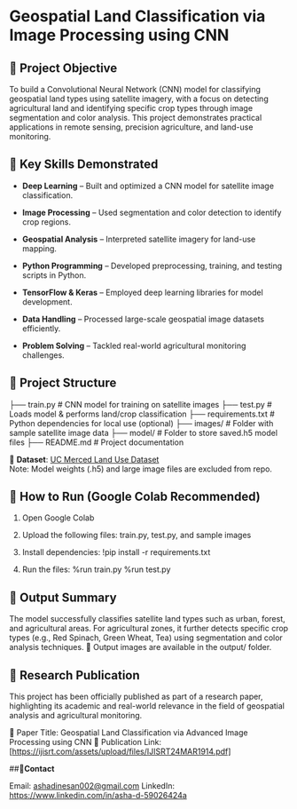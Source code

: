 # Geospatial Land Classification via Image Processing using CNN


## 🎯 Project Objective

To build a Convolutional Neural Network (CNN) model for classifying geospatial land types using satellite imagery, with a focus on detecting agricultural land and identifying specific crop types through image segmentation and color analysis. This project demonstrates practical applications in remote sensing, precision agriculture, and land-use monitoring.



## 🧠 Key Skills Demonstrated

- **Deep Learning** – Built and optimized a CNN model for satellite image classification.
  
- **Image Processing** – Used segmentation and color detection to identify crop regions.
  
- **Geospatial Analysis** – Interpreted satellite imagery for land-use mapping.
  
- **Python Programming** – Developed preprocessing, training, and testing scripts in Python.
  
- **TensorFlow & Keras** – Employed deep learning libraries for model development.
  
- **Data Handling** – Processed large-scale geospatial image datasets efficiently.
  
- **Problem Solving** – Tackled real-world agricultural monitoring challenges.



## 📂 Project Structure

├── train.py            # CNN model for training on satellite images
├── test.py             # Loads model & performs land/crop classification
├── requirements.txt    # Python dependencies for local use (optional)
├── images/             # Folder with sample satellite image data
├── model/              # Folder to store saved.h5 model files
├── README.md           # Project documentation


📌 **Dataset**: [UC Merced Land Use Dataset](http://weegee.vision.ucmerced.edu/datasets/landuse.html)  
Note: Model weights (.h5) and large image files are excluded from repo.



## 🚀 How to Run (Google Colab Recommended)

1. Open Google Colab

2. Upload the following files:
train.py, test.py, and sample images

3. Install dependencies:
!pip install -r requirements.txt

4. Run the files:
%run train.py
%run test.py



## 🧾 Output Summary

The model successfully classifies satellite land types such as urban, forest, and agricultural areas. For agricultural zones, it further detects specific crop types (e.g., Red Spinach, Green Wheat, Tea) using segmentation and color analysis techniques.
📂 Output images are available in the output/ folder.



## 📄 **Research Publication**

This project has been officially published as part of a research paper, highlighting its academic and real-world relevance in the field of geospatial analysis and agricultural monitoring.

📘 Paper Title: Geospatial Land Classification via Advanced Image Processing using CNN
🔗 Publication Link: [https://ijisrt.com/assets/upload/files/IJISRT24MAR1914.pdf]



##📍**Contact**

Email: ashadinesan002@gmail.com
LinkedIn: https://www.linkedin.com/in/asha-d-59026424a




